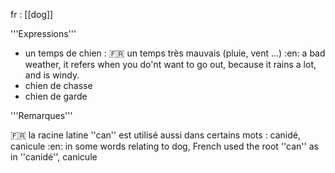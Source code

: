 fr : [[dog]]

'''Expressions'''

* un temps de chien :
:fr: un temps très mauvais (pluie, vent ...)
:en: a bad weather, it refers when you do'nt want to go out, because it rains a lot, and is windy.
* chien de chasse
* chien de garde

'''Remarques'''

:fr: la racine latine ''can'' est utilisé aussi dans certains mots : canidé, canicule
:en: in some words relating to dog, French used the root ''can'' as in ''canidé'', canicule